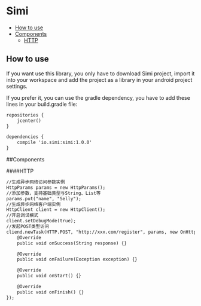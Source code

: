 # Simi

* [How to use](#howtouse)
* [Components](#components)
    * [HTTP](#http)


## How to use

If you want use this library, you only have to download Simi project, import it into your workspace and add the project as a library in your android project settings.

If you prefer it, you can use the gradle dependency, you have to add these lines in your build.gradle file:

```xml
repositories {
    jcenter()
}

dependencies {
    compile 'io.simi:simi:1.0.0'
}
```

##Components

####HTTP
```xml
//生成异步网络访问参数实例
HttpParams params = new HttpParams();
//添加参数，支持基础类型与String、List等
params.put("name", "Selly");
//生成异步网络客户端实例
HttpClient client = new HttpClient();
//开启调试模式
client.setDebugMode(true);
//发起POST类型访问
cliend.newTask(HTTP.POST, "http://xxx.com/register", params, new OnHttpResponseListener() {
    @Override
    public void onSuccess(String response) {}

    @Override
    public void onFailure(Exception exception) {}

    @Override
    public void onStart() {}

    @Override
    public void onFinish() {}
});
```
